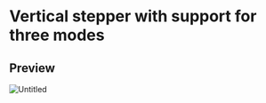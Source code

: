 # Vertical stepper with support for three modes

## Preview
![Untitled]([https://github.com/AmirBayat0/Flutter-Intro-Screen/assets/91388754/81e637f5-33a1-40d0-a543-61ce01ec9795](https://github.com/aliesmailie/vertical_stepper/blob/main/assets/demo/Screenshot%201402-08-24%20at%2015.44.06.png)https://github.com/aliesmailie/vertical_stepper/blob/main/assets/demo/Screenshot%201402-08-24%20at%2015.44.06.png)
